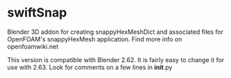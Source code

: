 swiftSnap
=========
Blender 3D addon for creating snappyHexMeshDict and associated files for OpenFOAM's snappyHexMesh application. Find more info on openfoamwiki.net

This version is compatible with Blender 2.62. It is fairly easy to change it for use with 2.63. Look for comments on a few lines in __init__.py
